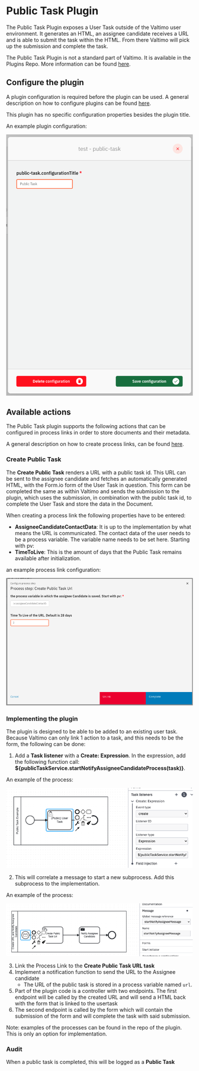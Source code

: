 # Public Task Plugin

The Public Task Plugin exposes a User Task outside of the Valtimo user environment. It generates an HTML, an assignee candidate receives a URL and is able to submit the task within the HTML. 
From there Valtimo will pick up the submission and complete the task.

The Public Task Plugin is not a standard part of Valtimo. It is available in the Plugins Repo. More information can be found [here](/introduction/modules/plugin-introduction.md#plugins-repo).

## Configure the plugin

A plugin configuration is required before the plugin can be used. A general description on how to configure
plugins can be found [here](../configure-plugin.md).

This plugin has no specific configuration properties besides the plugin title.

An example plugin configuration:

![example plugin configuration](img/configure-plugin.png)

## Available actions

The Public Task plugin supports the following actions that can be configured in process links in order to store
documents and their metadata.

A general description on how to create process links, can be found [here](../../process-link/create-process-link.md).

### Create Public Task

The **Create Public Task** renders a URL with a public task id. This URL can be sent to the assignee candidate and fetches an automatically generated HTML, 
with the Form.io form of the User Task in question. This form can be completed the same as within Valtimo and sends the submission to the plugin, which uses the submission,
in combination with the public task id, to complete the User Task and store the data in the Document.


When creating a process link the following properties have to be entered:
- **AssigneeCandidateContactData**: It is up to the implementation by what means the URL is communicated. The contact data of the user needs to be a process variable. The variable name needs to be set here. Starting with pv:
- **TimeToLive**: This is the amount of days that the Public Task remains available after initialization.

an example process link configuration: 

![example process link configuration](img/create-public-task-process-link.png)

### Implementing the plugin
The plugin is designed to be able to be added to an existing user task. Because Valtimo can only link 1 action to a task, and this needs to be the form, the following can be done:

1. Add a **Task listener** with a **Create: Expression**. In the expression, add the following function call: **${publicTaskService.startNotifyAssigneeCandidateProcess(task)}**. 
   
An example of the process: 

![example public task process](img/public-task-process.png)
 
2. This will correlate a message to start a new subprocess. Add this subprocess to the implementation.

An example of the process: 

![example create url process](img/create-url-process.png)

3. Link the Process Link to the **Create Public Task URL task**
4. Implement a notification function to send the URL to the Assignee candidate
   - The URL of the public task is stored in a process variable named `url`.
5. Part of the plugin code is a controller with two endpoints. The first endpoint will be called by the created URL and will send a HTML back with the form that is linked to the usertask
6. The second endpoint is called by the form which will contain the submission of the form and will complete the task with said submission. 

Note: examples of the processes can be found in the repo of the plugin. This is only an option for implementation.

### Audit

When a public task is completed, this will be logged as a **Public Task**
